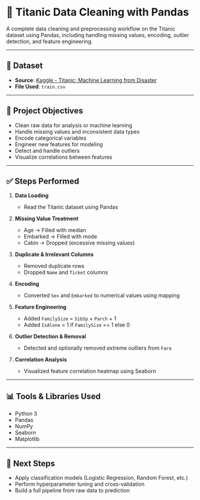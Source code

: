 # 🧹 Titanic Data Cleaning with Pandas

A complete data cleaning and preprocessing workflow on the Titanic dataset using Pandas, including handling missing values, encoding, outlier detection, and feature engineering.

---

## 📁 Dataset
- **Source**: [Kaggle - Titanic: Machine Learning from Disaster](https://www.kaggle.com/competitions/titanic/data)
- **File Used**: `train.csv`

---

## 🎯 Project Objectives
- Clean raw data for analysis or machine learning
- Handle missing values and inconsistent data types
- Encode categorical variables
- Engineer new features for modeling
- Detect and handle outliers
- Visualize correlations between features

---

## ✅ Steps Performed

1. **Data Loading**  
   - Read the Titanic dataset using Pandas

2. **Missing Value Treatment**  
   - Age → Filled with median  
   - Embarked → Filled with mode  
   - Cabin → Dropped (excessive missing values)

3. **Duplicate & Irrelevant Columns**  
   - Removed duplicate rows  
   - Dropped `Name` and `Ticket` columns

4. **Encoding**  
   - Converted `Sex` and `Embarked` to numerical values using mapping

5. **Feature Engineering**  
   - Added `FamilySize` = `SibSp` + `Parch` + 1  
   - Added `IsAlone` = 1 if `FamilySize` == 1 else 0

6. **Outlier Detection & Removal**  
   - Detected and optionally removed extreme outliers from `Fare`

7. **Correlation Analysis**  
   - Visualized feature correlation heatmap using Seaborn

---

## 📊 Tools & Libraries Used
- Python 3  
- Pandas  
- NumPy  
- Seaborn  
- Matplotlib

---

## 🚀 Next Steps
- Apply classification models (Logistic Regression, Random Forest, etc.)
- Perform hyperparameter tuning and cross-validation
- Build a full pipeline from raw data to prediction
